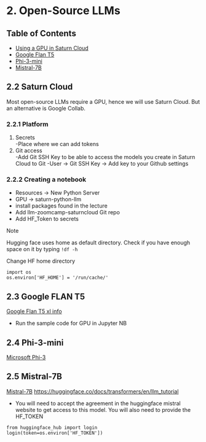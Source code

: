 # 2. Open-Source LLMs
## Table of Contents

- [Using a GPU in Saturn Cloud](#saturn-cloud)
- [Google Flan T5](#23-google-flan-t5)
- [Phi-3-mini](#24-phi-3-mini)
- [Mistral-7B](#25-mistral-7b)



## 2.2 Saturn Cloud

Most open-source LLMs require a GPU, hence we will use Saturn Cloud. But an alternative is Google Collab.

### 2.2.1 Platform
1. Secrets <br/>
    -Place where we can add tokens
2. Git access </br>
    -Add Git SSH Key to be able to access the models you create in Saturn Cloud to Git
    -User -> Git SSH Key -> Add key to your Github settings
### 2.2.2 Creating a notebook
- Resources -> New Python Server
- GPU -> saturn-python-llm
- install packages found in the lecture
- Add llm-zoomcamp-saturncloud Git repo
- Add HF_Token to secrets

> [!NOTE]
> Hugging face uses home as default directory. Check if you have enough space on it by typing
```!df -h``` 

Change HF home directory 
```
import os
os.environ['HF_HOME'] = '/run/cache/'
```

## 2.3 Google FLAN T5
[Google Flan T5 xl info](https://huggingface.co/google/flan-t5-xl)

- Run the sample code for GPU in Jupyter NB

## 2.4 Phi-3-mini
[Microsoft Phi-3](https://huggingface.co/microsoft/Phi-3-mini-128k-instruct)

## 2.5 Mistral-7B
[Mistral-7B](https://huggingface.co/mistralai/Mistral-7B-v0.1)
https://huggingface.co/docs/transformers/en/llm_tutorial

- You will need to accept the agreement in the huggingface mistral website to get access to this model. You will also need to provide the HF_TOKEN
```
from huggingface_hub import login
login(token=os.environ['HF_TOKEN'])
```
